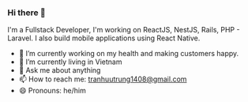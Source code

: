 ### Hi there 👋
I'm a Fullstack Developer, I'm working on ReactJS, NestJS, Rails, PHP - Laravel. I also build mobile applications using React Native.

- 🔭 I’m currently working on my health and making customers happy.
- 🌱 I’m currently living in Vietnam
- 💬 Ask me about anything
- 📫 How to reach me: tranhuutrung1408@gmail.com
- 😄 Pronouns: he/him

<!--
**TranHuuTrung/TranHuuTrung** is a ✨ _special_ ✨ repository because its `README.md` (this file) appears on your GitHub profile.
[![Anurag's GitHub stats](https://github-readme-stats.vercel.app/api?username=TranHuuTrung)](https://github.com/anuraghazra/github-readme-stats)

Here are some ideas to get you started:

- 🔭 I’m currently working on ...
- 🌱 I’m currently learning ...
- 👯 I’m looking to collaborate on ...
- 🤔 I’m looking for help with ...
- 💬 Ask me about ...
- 📫 How to reach me: ...
- 😄 Pronouns: ...
- ⚡ Fun fact: ...
-->
